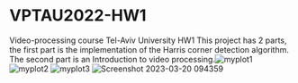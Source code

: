 # VPTAU2022-HW1
Video-processing course Tel-Aviv University HW1
This project has 2 parts, the first part is the implementation of the Harris corner detection algorithm.
The second part is an Introduction to video processing.![myplot1](https://user-images.githubusercontent.com/56262208/226276405-fa6434e8-8f8c-415e-9c31-fb24dc94a2f5.png)
![myplot2](https://user-images.githubusercontent.com/56262208/226276414-b01c9e59-045e-4dbe-a033-69155cfda891.png)
![myplot3](https://user-images.githubusercontent.com/56262208/226276415-a2a1724b-3d6e-4483-864f-37ad24509b99.png)
![Screenshot 2023-03-20 094359](https://user-images.githubusercontent.com/56262208/226276746-2ef374db-53f5-4de6-b3fa-3c6dfdfb16dd.png)
